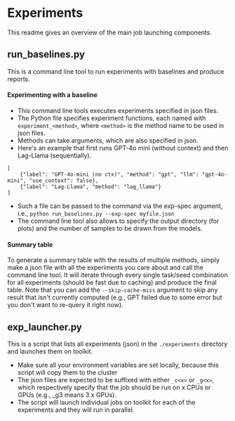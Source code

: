 # Experiments

This readme gives an overview of the main job launching components.

## run_baselines.py

This is a command line tool to run experiments with baselines and produce reports.

#### Experimenting with a baseline
* This command line tools executes experiments specified in json files.
* The Python file specifies experiment functions, each named with `experiment_<method>`, where `<method>` is the method name to be used in json files.
* Methods can take arguments, which are also specified in json.
* Here's an example that first runs GPT-4o mini (without context) and then Lag-Llama (sequentially).
```
[
    {"label": "GPT-4o-mini (no ctx)", "method": "gpt", "llm": "gpt-4o-mini", "use_context": false},
    {"label": "Lag-Llama", "method": "lag_llama"}
]
```
* Such a file can be passed to the command via the exp-spec argument, i.e., `python run_baselines.py --exp-spec myfile.json`
* The command line tool also allows to specify the output directory (for plots) and the number of samples to be drawn from the models.

#### Summary table
To generate a summary table with the results of multiple methods, simply make a json file with all the experiments you care about and call the command line tool. It will iterate through every single task/seed combination for all experiments (should be fast due to caching) and produce the final table. Note that you can add the `--skip-cache-miss` argument to skip any result that isn't currently computed (e.g., GPT failed due to some error but you don't want to re-query it right now).


## exp_launcher.py

This is a script that lists all experiments (json) in the `./experiments` directory and launches them on toolkit.

* Make sure all your environment variables are set locally, because this script will copy them to the cluster
* The json files are expected to be suffixed with either `_c<x>` or `_g<x>`, which respectively specify that the job should be run on x CPUs or GPUs (e.g., _g3 means 3 x GPUs).
* The script will launch individual jobs on toolkit for each of the experiments and they will run in parallel.
